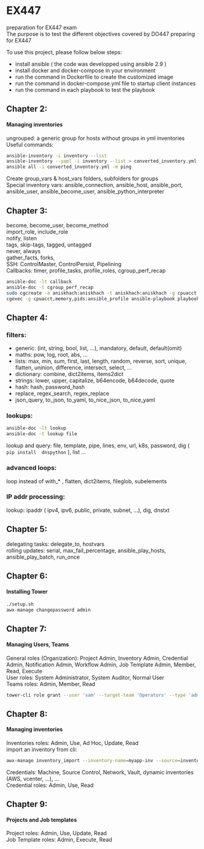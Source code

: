 # EX447
preparation for EX447 exam <br/>
The purpose is to test the different objectives covered by DO447 preparing for EX447 <br/>

To use this project, please follow below steps:
- install ansible ( the code was developped using ansible 2.9 )
- install docker and docker-compose in your environment
- run the command in Dockerfile to create the customized image
- run the command in docker-compose.yml file to startup client instances
- run the command in each playbook to test the playbook


## Chapter 2: 
#### Managing inventories
ungrouped: a generic group for hosts without groups in yml inventories<br/>
Useful commands:
```bash
ansible-inventory -i inventory --list
ansible-inventory --yaml -i inventory --list > converted_inventory.yml
ansible all -i converted_inventory.yml -m ping
```
Create group_vars & host_vars folders, subfolders for groups<br/>
Special inventory vars: ansible_connection, ansible_host, ansible_port, ansible_user, ansible_become_user, ansible_python_interpreter


## Chapter 3: 
become, become_user, become_method<br/>
import_role, include_role<br/>
notify, listen <br/>
tags, skip-tags, tagged, untagged <br/>
never, always<br/>
gather_facts, forks, <br/>
SSH: ControlMaster, ControlPersist, Pipelining <br/>
Callbacks: timer, profile_tasks, profile_roles, cgroup_perf_recap <br/>
```bash
ansible-doc -lt callback
ansible-doc -t cgroup_perf_recap
sudo cgcreate -a aniskhach:aniskhach -t aniskhach:aniskhach -g cpuacct,memory,pids:ansible_profile
cgexec -g cpuacct,memory,pids:ansible_profile ansible-playbook playbook.yml
```


## Chapter 4: 
### filters:
- generic: (int, string, bool, list, ...),  mandatory, default, default(omit)<br/>
- maths: pow, log, root, abs, ...<br/>
- lists: max, min, sum, first, last, length, random, reverse, sort, unique, flatten, uninion, difference, intersect, select, ... <br/>
- dictionary: combine, dict2items, items2dict <br/>
- strings: lower, upper, capitalize, b64encode, b64decode, quote <br/>
- hash: hash, password_hash <br/>
- replace, regex_search, regex_replace <br/>
- json_query, to_json, to_yaml, to_nice_json, to_nice_yaml <br/>

### lookups:

```bash
ansible-doc -lt lookup
ansible-doc -t lookup file
```
lookup and query: file, template, pipe, lines, env, url, k8s, password, dig ( ``` pip install  dnspython ``` ), list ... <br/>

### advanced loops:
loop instead of with_* , flatten, dict2items, fileglob, subelements

### IP addr processing:
lookup: ipaddr ( ipv4, ipv6, public, private, subnet, ...), dig, dnstxt


## Chapter 5: 
delegating tasks: delegate_to, hostvars <br/>
rolling updates: serial, max_fail_percentage, ansible_play_hosts, ansible_play_batch, run_once <br/>


## Chapter 6: 
#### Installing Tower
```bash
./setup.sh
awx-manage changepassword admin
```

## Chapter 7: 
#### Managing Users, Teams
General roles (Organization): Project Admin, Inventory Admin, Credential Admin, Notification Admin, Workflow Admin, Job Template Admin, Member, Read, Execute<br/>
User roles: System Administrator, System Auditor, Normal User<br/>
Teams roles: Admin, Member, Read <br/>
```bash
tower-cli role grant --user 'sam' --target-team 'Operators' --type 'admin'
```

## Chapter 8: 
#### Managing inventories
Inventories roles: Admin, Use, Ad Hoc, Update, Read <br/>
import an inventory from cli:<br/>
```bash
awx-manage inventory_import --inventory-name=myapp-inv --source=inventory.yml
```
Credentials: Machine, Source Control, Network, Vault, dynamic inventories (AWS, vcenter, ...), ... <br/>
Credential roles: Admin, Use, Read <br/>

## Chapter 9: 
#### Projects and Job templates
Project roles: Admin, Use, Update, Read <br/>
Job Template roles: Admin, Execute, Read <br/>
